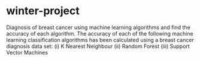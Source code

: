 # winter-project
Diagnosis of breast cancer using machine learning algorithms and find the accuracy of each algorithm.
The accuracy of each of the following machine learning classification algorithms has been calculated using a breast cancer diagnosis data set:
(i) K Nearest Neighbour
(ii) Random Forest
(iii) Support Vector Machines

